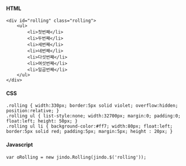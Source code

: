#### HTML

	<div id="rolling" class="rolling">
	    <ul>
	        <li>첫번째</li>
	        <li>두번째</li>
	        <li>세번째</li>
	        <li>네번째</li>
	        <li>다섯번째</li>
	        <li>여섯번째</li>
	        <li>일곱번째</li>
	    </ul>
	</div>

#### CSS
	.rolling { width:330px; border:5px solid violet; overflow:hidden; position:relative; }
	.rolling ul { list-style:none; width:32700px; margin:0; padding:0; float:left; height: 50px; }
	.rolling ul li { background-color:#ff7; width:80px; float:left; border:5px solid red; padding:5px; margin:5px; height : 20px; }

#### Javascript

	var oRolling = new jindo.Rolling(jindo.$('rolling'));
